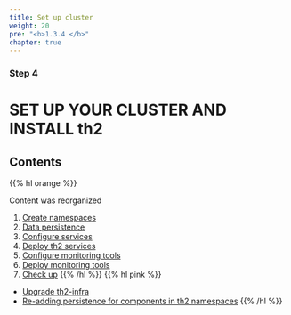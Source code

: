 ```yaml
---
title: Set up cluster
weight: 20
pre: "<b>1.3.4 </b>"
chapter: true
---
```


### Step 4

# SET UP YOUR CLUSTER AND INSTALL th2


## Contents

{{% hl orange %}}

Content was reorganized
1. [Create namespaces](create-namespaces)
2. [Data persistence](data-persistence)
3. [Configure services](services-config)
4. [Deploy th2 services](services-deploy)
5. [Configure monitoring tools](monitoring-config)
6. [Deploy monitoring tools](monitoring-deploy)
7. [Check up](check-up)
{{% /hl %}}
{{% hl pink %}}
- [Upgrade th2-infra](https://github.com/th2-net/th2-infra#upgrade-th2-infra)
- [Re-adding persistence for components in th2 namespaces](https://github.com/th2-net/th2-infra#re-adding-persistence-for-components-in-th2-namespaces)
{{% /hl %}}
